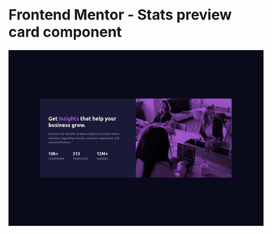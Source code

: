 # Frontend Mentor - Stats preview card component

![Design preview for the Stats preview card component coding challenge](./images/stats-desktop.png)
